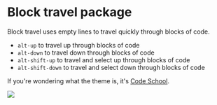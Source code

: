 # Block travel package

Block travel uses empty lines to travel quickly
through blocks of code.

* `alt-up` to travel up through blocks of code
* `alt-down` to travel down through blocks of code
* `alt-shift-up` to travel and select up through blocks of code
* `alt-shift-down` to travel and select down through blocks of code

If you're wondering what the theme is, it's
[Code School](https://atom.io/packages/code-school).

![](http://f.cl.ly/items/013X381o163a2I0f0D3G/block-travel.gif)
